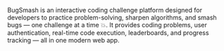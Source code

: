 BugSmash is an interactive coding challenge platform designed for developers to practice problem-solving, sharpen algorithms, and smash bugs — one challenge at a time 💥.
It provides coding problems, user authentication, real-time code execution, leaderboards, and progress tracking — all in one modern web app.

